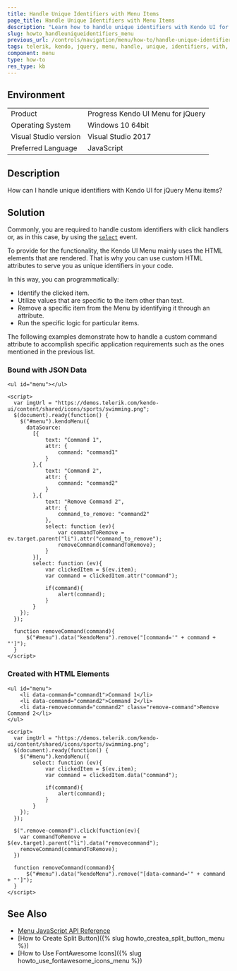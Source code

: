 ```yaml
---
title: Handle Unique Identifiers with Menu Items
page_title: Handle Unique Identifiers with Menu Items 
description: "Learn how to handle unique identifiers with Kendo UI for jQuery Menu items."
slug: howto_handleuniqueidentifiers_menu
previous_url: /controls/navigation/menu/how-to/handle-unique-identifiers
tags: telerik, kendo, jquery, menu, handle, unique, identifiers, with, items
component: menu
type: how-to
res_type: kb
---
```


## Environment

<table>
 <tr>
  <td>Product</td>
  <td>Progress Kendo UI Menu for jQuery</td>
 </tr>
 <tr>
  <td>Operating System</td>
  <td>Windows 10 64bit</td>
 </tr>
 <tr>
  <td>Visual Studio version</td>
  <td>Visual Studio 2017</td>
 </tr>
 <tr>
  <td>Preferred Language</td>
  <td>JavaScript</td>
 </tr>
</table>

## Description

How can I handle unique identifiers with Kendo UI for jQuery Menu items?

## Solution

Commonly, you are required to handle custom identifiers with click handlers or, as in this case, by using the [`select`](/api/javascript/ui/menu/events/select) event.

To provide for the functionality, the Kendo UI Menu mainly uses the HTML elements that are rendered. That is why you can use custom HTML attributes to serve you as unique identifiers in your code.  

In this way, you can programmatically:

* Identify the clicked item.
* Utilize values that are specific to the item other than text.
* Remove a specific item from the Menu by identifying it through an attribute.
* Run the specific logic for particular items.

The following examples demonstrate how to handle a custom command attribute to accomplish specific application requirements such as the ones mentioned in the previous list.

### Bound with JSON Data



```dojo
<ul id="menu"></ul>

<script>
  var imgUrl = "https://demos.telerik.com/kendo-ui/content/shared/icons/sports/swimming.png";
  $(document).ready(function() {
    $("#menu").kendoMenu({
      dataSource:
        [{
            text: "Command 1",
            attr: {
                command: "command1"
            }
        },{
            text: "Command 2",
            attr: {
                command: "command2"
            }
        },{
            text: "Remove Command 2",
            attr: {
                command_to_remove: "command2"
            },
            select: function (ev){
                var commandToRemove = ev.target.parent("li").attr("command_to_remove");
                removeCommand(commandToRemove);
            }
        }],
        select: function (ev){
            var clickedItem = $(ev.item);
            var command = clickedItem.attr("command");

            if(command){
                alert(command);
            }
        }
    });
  });

  function removeCommand(command){
      $("#menu").data("kendoMenu").remove("[command='" + command + "']");
  }
</script>
```

### Created with HTML Elements



```dojo
<ul id="menu">
    <li data-command="command1">Command 1</li>
    <li data-command="command2">Command 2</li>
    <li data-removecommand="command2" class="remove-command">Remove Command 2</li>
</ul>

<script>
  var imgUrl = "https://demos.telerik.com/kendo-ui/content/shared/icons/sports/swimming.png";
  $(document).ready(function() {
    $("#menu").kendoMenu({
        select: function (ev){
            var clickedItem = $(ev.item);
            var command = clickedItem.data("command");

            if(command){
                alert(command);
            }
        }
    });
  });

  $(".remove-command").click(function(ev){
    var commandToRemove = $(ev.target).parent("li").data("removecommand");
    removeCommand(commandToRemove);
  })

  function removeCommand(command){
      $("#menu").data("kendoMenu").remove("[data-command='" + command + "']");
  }
</script>
```

## See Also

* [Menu JavaScript API Reference](/api/javascript/ui/menu)
* [How to Create Split Button]({% slug howto_createa_split_button_menu %})
* [How to Use FontAwesome Icons]({% slug howto_use_fontawesome_icons_menu %})

